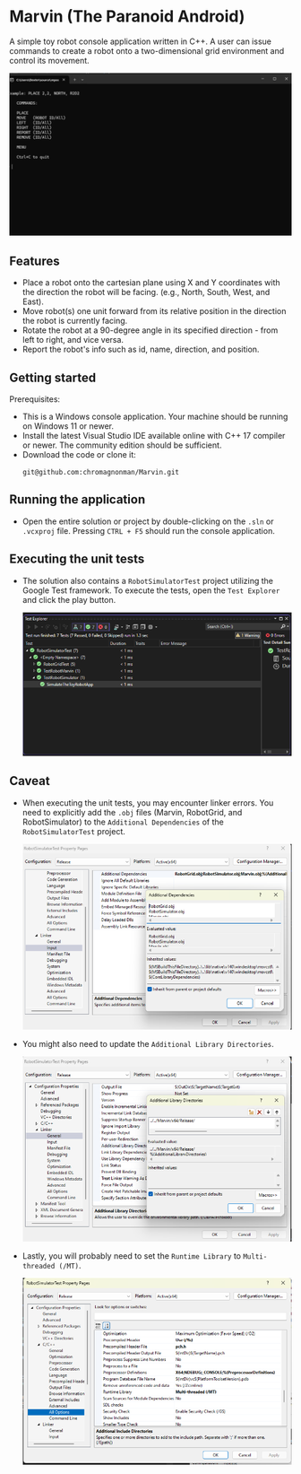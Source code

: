# Marvin (The Paranoid Android)
A simple toy robot console application written in C++. A user can issue commands to create a robot onto a two-dimensional grid environment and control its movement.

![Menu](SimulatorMenu.png)

## Features

- Place a robot onto the cartesian plane using X and Y coordinates with the direction the robot will be facing. (e.g., North, South, West, and East).
- Move robot(s) one unit forward from its relative position in the direction the robot is currently facing.
- Rotate the robot at a 90-degree angle in its specified direction - from left to right, and vice versa.
- Report the robot's info such as id, name, direction, and position.

## Getting started
Prerequisites:
- This is a Windows console application. Your machine should be running on Windows 11 or newer.
- Install the latest Visual Studio IDE available online with C++ 17 compiler or newer. The community edition should be sufficient.
- Download the code or clone it:
	```
	git@github.com:chromagnonman/Marvin.git
	```
## Running the application
-  Open the entire solution or project by double-clicking on the `.sln` or `.vcxproj` file. Pressing `CTRL + F5` should run the console application.

## Executing the unit tests
- The solution also contains a `RobotSimulatorTest` project utilizing the Google Test framework. To execute the tests, open the `Test Explorer` and click the play button.

	![TestExplorer](TestExplorer.png)

## Caveat
- When executing the unit tests, you may encounter linker errors. You need to explicitly add the `.obj` files (Marvin, RobotGrid, and RobotSimulator) to the `Additional Dependencies`
  of the `RobotSimulatorTest` project.

	![Linker](Linker.png)
- You might also need to update the `Additional Library Directories`.

	![IncludeDirectories](IncludeDirectories.png)
- Lastly, you will probably need to set the `Runtime Library` to `Multi-threaded (/MT)`.

	![RuntimeLibrary](RuntimeLibrary.png)
	

